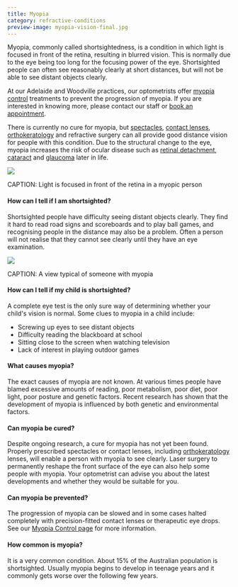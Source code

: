 ```yaml
---
title: Myopia
category: refractive-conditions
preview-image: myopia-vision-final.jpg
---
```


<div class="employee-heading">
<p>Myopia, commonly called shortsightedness, is a condition in which light is focused in front of the retina, resulting in blurred vision. This is normally due to the eye being too long for the focusing power of the eye. Shortsighted people can often see reasonably clearly at short distances, but will not be able to see distant objects clearly.</p>
<p>At our Adelaide and Woodville practices, our optometrists offer <a href="/what-we-do/myopia-control">myopia control</a> treatments to prevent the progression of myopia. If you are interested in knowing more, please contact our staff or <a href="/what-we-do/eye-exam">book an appointment</a>.</p>
</div>

There is currently no cure for myopia, but [spectacles](/what-we-do/glasses), [contact lenses](/what-we-do/contact-lenses), [orthokeratology](/what-we-do/orthokeratology-corneal-reshaping) and refractive surgery can all provide good distance vision for people with this condition. Due to the structural change to the eye, myopia increases the risk of ocular disease such as [retinal detachment](/what-we-do//what-we-do/flashes-floaters-retinal-tear-detachment), [cataract](/what-we-do/cataract) and [glaucoma](/what-we-do/glaucoma) later in life.

![](/uploads/myopia.jpg)

CAPTION: Light is focused in front of the retina in a myopic person

#### How can I tell if I am shortsighted?

Shortsighted people have difficulty seeing distant objects clearly. They find it hard to read road signs and scoreboards and to play ball games, and recognising people in the distance may also be a problem. Often a person will not realise that they cannot see clearly until they have an eye examination.

![](/uploads/myopia-vision-final.jpg)

CAPTION: A view typical of someone with myopia

#### How can I tell if my child is shortsighted?

A complete eye test is the only sure way of determining whether your child's vision is normal. Some clues to myopia in a child include:

  * Screwing up eyes to see distant objects
  * Difficulty reading the blackboard at school
  * Sitting close to the screen when watching television
  * Lack of interest in playing outdoor games



#### What causes myopia?

The exact causes of myopia are not known. At various times people have blamed excessive amounts of reading, poor metabolism, poor diet, poor light, poor posture and genetic factors. Recent research has shown that the development of myopia is influenced by both genetic and environmental factors.

#### Can myopia be cured?

Despite ongoing research, a cure for myopia has not yet been found. Properly prescribed spectacles or contact lenses, including [orthokeratology](/what-we-do/orthokeratology-corneal-reshaping) lenses, will enable a person with myopia to see clearly. Laser surgery to permanently reshape the front surface of the eye can also help some people with myopia. Your optometrist can advise you about the latest developments and whether they would be suitable for you.

#### Can myopia be prevented?

The progression of myopia can be slowed and in some cases halted completely with precision-fitted contact lenses or therapeutic eye drops. See our [Myopia Control page](/what-we-do/myopia-control) for more information.

#### How common is myopia?

It is a very common condition. About 15% of the Australian population is shortsighted. Usually myopia begins to develop in teenage years and it commonly gets worse over the following few years.
